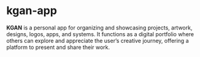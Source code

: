 # kgan-app
**KGAN** is a personal app for organizing and showcasing projects, artwork, designs, logos, apps, and systems. It functions as a digital portfolio where others can explore and appreciate the user’s creative journey, offering a platform to present and share their work.
